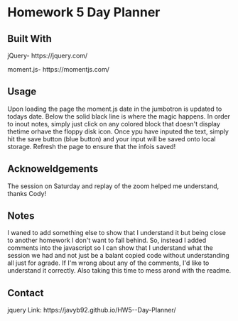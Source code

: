 <h1>Homework 5 Day Planner</h1>

<h2>Built With</h2>
<p>jQuery- https://jquery.com/ </p>
<p>moment.js- https://momentjs.com/ </p>

<h2>Usage</h2>
<p>  Upon loading the page the moment.js date in the jumbotron is updated to todays date. Below the solid black line is where the magic happens. In order to inout notes, simply just click on any colored block that doesn't display thetime orhave the floppy disk icon. Once ypu have inputed the text, simply hit the save button (blue button) and your input will be saved onto local storage. Refresh the page to ensure that the infois saved!</p>

<h2>Acknoweldgements</h2>
The session on Saturday and replay of the zoom helped me understand, thanks Cody!

<h2>Notes</h2>
<p>  I waned to add something else to show that I understand it but being close to another homework I don't want to fall behind. So, instead I added comments into the javascript so I can show that I understand what the session we had and not just be a balant copied code without understanding all just for agrade. If I'm wrong about any of the comments, I'd like to understand it correctly. Also taking this time to mess arond with the readme.</p>

<h2>Contact</h2>jquery
Link: https://javyb92.github.io/HW5--Day-Planner/
